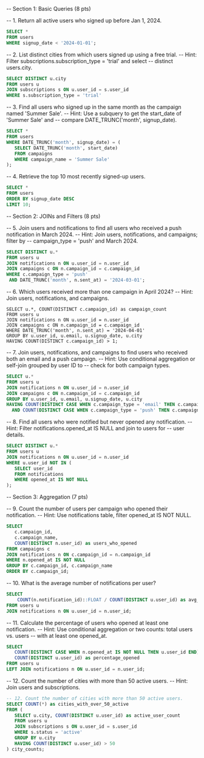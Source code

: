 -- Section 1: Basic Queries (8 pts)

-- 1. Return all active users who signed up before Jan 1, 2024.

```sql
SELECT *
FROM users
WHERE signup_date < '2024-01-01';
```

-- 2. List distinct cities from which users signed up using a free trial.
-- Hint: Filter subscriptions.subscription_type = 'trial' and select
-- distinct users.city.

```sql
SELECT DISTINCT u.city
FROM users u
JOIN subscriptions s ON u.user_id = s.user_id
WHERE s.subscription_type = 'trial'
```

-- 3. Find all users who signed up in the same month as the campaign named 'Summer Sale'.
-- Hint: Use a subquery to get the start_date of 'Summer Sale' and
-- compare DATE_TRUNC('month', signup_date).

```sql
SELECT *
FROM users
WHERE DATE_TRUNC('month', signup_date) = (
   SELECT DATE_TRUNC('month', start_date)
   FROM campaigns
   WHERE campaign_name = 'Summer Sale'
);
```


-- 4. Retrieve the top 10 most recently signed-up users.

```sql
SELECT *
FROM users
ORDER BY signup_date DESC
LIMIT 10;
```

-- Section 2: JOINs and Filters (8 pts)

-- 5. Join users and notifications to find all users who received a push notification in March 2024.
-- Hint: Join users, notifications, and campaigns; filter by
-- campaign_type = 'push' and March 2024.

```sql
SELECT DISTINCT u.*
FROM users u
JOIN notifications n ON u.user_id = n.user_id
JOIN campaigns c ON n.campaign_id = c.campaign_id
WHERE c.campaign_type = 'push'
 AND DATE_TRUNC('month', n.sent_at) = '2024-03-01';
```


-- 6. Which users received more than one campaign in April 2024?
-- Hint: Join users, notifications, and campaigns.

```
SELECT u.*, COUNT(DISTINCT c.campaign_id) as campaign_count
FROM users u
JOIN notifications n ON u.user_id = n.user_id
JOIN campaigns c ON n.campaign_id = c.campaign_id
WHERE DATE_TRUNC('month', n.sent_at) = '2024-04-01'
GROUP BY u.user_id, u.email, u.signup_date, u.city
HAVING COUNT(DISTINCT c.campaign_id) > 1;
```

-- 7. Join users, notifications, and campaigns to find users who received both an email and a push campaign.
-- Hint: Use conditional aggregation or self-join grouped by user ID to
-- check for both campaign types.

```sql
SELECT u.*
FROM users u
JOIN notifications n ON u.user_id = n.user_id
JOIN campaigns c ON n.campaign_id = c.campaign_id
GROUP BY u.user_id, u.email, u.signup_date, u.city
HAVING COUNT(DISTINCT CASE WHEN c.campaign_type = 'email' THEN c.campaign_id END) > 0
  AND COUNT(DISTINCT CASE WHEN c.campaign_type = 'push' THEN c.campaign_id END) > 0;
```


-- 8. Find all users who were notified but never opened any notification.
-- Hint: Filter notifications.opened_at IS NULL and join to users for
-- user details.

```sql
SELECT DISTINCT u.*
FROM users u
JOIN notifications n ON u.user_id = n.user_id
WHERE u.user_id NOT IN (
   SELECT user_id 
   FROM notifications 
   WHERE opened_at IS NOT NULL
);

```



-- Section 3: Aggregation (7 pts)

-- 9. Count the number of users per campaign who opened their notification.
-- Hint: Use notifications table, filter opened_at IS NOT NULL.

```sql
SELECT 
   c.campaign_id,
   c.campaign_name,
   COUNT(DISTINCT n.user_id) as users_who_opened
FROM campaigns c
JOIN notifications n ON c.campaign_id = n.campaign_id
WHERE n.opened_at IS NOT NULL
GROUP BY c.campaign_id, c.campaign_name
ORDER BY c.campaign_id;
```


-- 10. What is the average number of notifications per user?

```sql
SELECT 
    COUNT(n.notification_id)::FLOAT / COUNT(DISTINCT u.user_id) as avg_notifications_per_user
FROM users u
JOIN notifications n ON u.user_id = n.user_id;
```

-- 11. Calculate the percentage of users who opened at least one notification.
-- Hint: Use conditional aggregation or two counts: total users vs. users
-- with at least one opened_at.


```sql
SELECT 
   COUNT(DISTINCT CASE WHEN n.opened_at IS NOT NULL THEN u.user_id END) * 100.0 / 
   COUNT(DISTINCT u.user_id) as percentage_opened
FROM users u
LEFT JOIN notifications n ON u.user_id = n.user_id;
```

-- 12. Count the number of cities with more than 50 active users.
-- Hint: Join users and subscriptions.

```sql
-- 12. Count the number of cities with more than 50 active users.
SELECT COUNT(*) as cities_with_over_50_active
FROM (
   SELECT u.city, COUNT(DISTINCT u.user_id) as active_user_count
   FROM users u
   JOIN subscriptions s ON u.user_id = s.user_id
   WHERE s.status = 'active'
   GROUP BY u.city
   HAVING COUNT(DISTINCT u.user_id) > 50
) city_counts;
```


